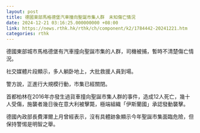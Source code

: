```yaml
---
layout: post
title: 德國東部馬格德堡汽車撞向聖誕市集人群　未知傷亡情況
date: 2024-12-21 03:16:25.000000000 +08:00
link: https://news.rthk.hk/rthk/ch/component/k2/1784442-20241221.htm
categories: rthk
---
```


德國東部城市馬格德堡有汽車撞向聖誕市集的人群，司機被捕，暫時不清楚傷亡情況。

社交媒體片段顯示，多人躺卧地上，大批救援人員到場。

警方說，正進行大規模行動，市集已經關閉。

首都柏林在2016年亦發生過貨車撞向聖誕市集人群的事件，造成12人死亡，幾十人受傷，施襲者幾日後在意大利被擊斃，極端組織「伊斯蘭國」承認發動襲擊。

德國內政部長費澤爾上月曾經表示，沒有具體跡象顯示今年聖誕市集面臨危險，但保持警惕是明智之舉。

